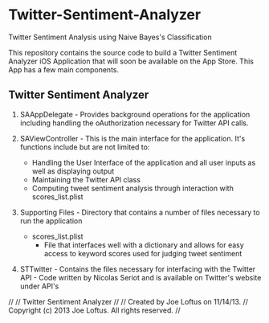 Twitter-Sentiment-Analyzer
==========================

Twitter Sentiment Analysis using Naive Bayes's Classification

This repository contains the source code to build a Twitter Sentiment Analyzer iOS Application that will
soon be available on the App Store. This App has a few main components.

Twitter Sentiment Analyzer
--------------------------
  1. SAAppDelegate
    - Provides background operations for the application including handling the oAuthorization necessary
      for Twitter API calls.
  
  2. SAViewController
    - This is the main interface for the application. It's functions include but are not limited to:
      - Handling the User Interface of the application and all user inputs as well as displaying output
      - Maintaining the Twitter API class
      - Computing tweet sentiment analysis through interaction with scores_list.plist
      
  3. Supporting Files
    - Directory that contains a number of files necessary to run the application
      - scores_list.plist
        - File that interfaces well with a dictionary and allows for easy access to keyword scores
          used for judging tweet sentiment
          
  4. STTwitter
    - Contains the files necessary for interfacing with the Twitter API
    - Code written by Nicolas Seriot and is available on Twitter's website under API's

//
//  Twitter Sentiment Analyzer
//
//  Created by Joe Loftus on 11/14/13.
//  Copyright (c) 2013 Joe Loftus. All rights reserved.
//
